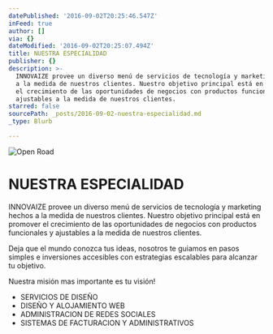 ```yaml
---
datePublished: '2016-09-02T20:25:46.547Z'
inFeed: true
author: []
via: {}
dateModified: '2016-09-02T20:25:07.494Z'
title: NUESTRA ESPECIALIDAD
publisher: {}
description: >-
  INNOVAIZE provee un diverso menú de servicios de tecnología y marketing hechos
  a la medida de nuestros clientes. Nuestro objetivo principal está en promover
  el crecimiento de las oportunidades de negocios con productos funcionales y
  ajustables a la medida de nuestros clientes.
starred: false
sourcePath: _posts/2016-09-02-nuestra-especialidad.md
_type: Blurb

---
```

![Open Road](https://the-grid-user-content.s3-us-west-2.amazonaws.com/1148a8c2-de31-4c41-8d7a-fba770016653.jpg)

# NUESTRA ESPECIALIDAD

INNOVAIZE provee un diverso menú de servicios de tecnología y marketing hechos a la medida de nuestros clientes. Nuestro objetivo principal está en promover el crecimiento de las oportunidades de negocios con productos funcionales y ajustables a la medida de nuestros clientes.

Deja que el mundo conozca tus ideas, nosotros te guiamos en pasos simples e inversiones accesibles con estrategias escalables para alcanzar tu objetivo.

Nuestra misión mas importante es tu visión!

* SERVICIOS DE DISEÑO
* DISEÑO Y ALOJAMIENTO WEB
* ADMINISTRACION DE REDES SOCIALES
* SISTEMAS DE FACTURACION Y ADMINISTRATIVOS